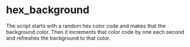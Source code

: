 # hex_background
The script starts with a random hex color code and makes that the background color.
Then it increments that color code by one each second and refreshes the background to that color.
